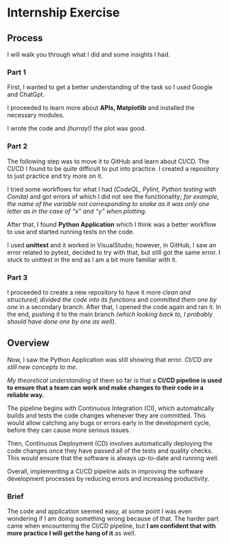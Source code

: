 # Internship Exercise
## Process

I will walk you through what I did and some insights I had.

### Part 1

First, I wanted to get a better understanding of the task so I used Google and ChatGpt.

I proceeded to learn more about **APIs, Matplotlib** and installed the necessary modules.

I wrote the code and *(hurray!)* the plot was good.

### Part 2

The following step was to move it to GitHub and learn about CI/CD. The CI/CD I found to be quite difficult to put into practice. I created a repository to just practice and try more on it.

I tried some workflows for what I had *(CodeQL, Pylint, Python testing with Conda)* and got errors of which I did not see the functionality; *for example, the name of the variable not corresponding to snake as it was only one letter as in the case of “x” and “y” when plotting.*

After that, I found **Python Application** which I think was a better workflow to use and started running tests on the code.

I used **unittest** and it worked in VisualStudio; however, in GitHub, I saw an error related to pytest, decided to try with that, but still got the same error. I stuck to unittest in the end as I am a bit more familiar with it.


### Part 3

I proceeded to create a new repository to have it more *clean and structured*; *divided the code into its functions* and *committed them one by one* in a secondary branch. After that, I opened the code again and ran it. In the end, pushing it to the main branch *(which looking back to, I probably should have done one by one as well)*. 

## Overview

Now, I saw the Python Application was still showing that error. *CI/CD are still new concepts to me*.

*My theoretical understanding* of them so far is that a **CI/CD pipeline is used to ensure that a team can work and make changes to their code in a reliable way.**

The pipeline begins with Continuous Integration (CI), which automatically builds and tests the code changes whenever they are committed. This would allow catching any bugs or errors early in the development cycle, before they can cause more serious issues.

Then, Continuous Deployment (CD) involves automatically deploying the code changes once they have passed all of the tests and quality checks. This would ensure that the software is always up-to-date and running well.

Overall, implementing a CI/CD pipeline aids in improving the software development processes by reducing errors and increasing productivity.

### Brief 

The code and application seemed easy, at some point I was even wondering if I am doing something wrong because of that. The harder part came when encountering the CI/CD pipeline, but **I am confident that with more practice I will get the hang of it** as well.

